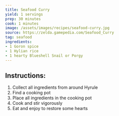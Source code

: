 ```yaml
---
title: Seafood Curry
yield: 1 servings
prep: 30 minutes
cook: 1 minutes
image: /assets/images/recipes/seafood-curry.jpg
source: https://zelda.gamepedia.com/Seafood_Curry
tag: seafood
ingredients:
- 1 Goron spice
- 1 Hylian rice
- 1 hearty Blueshell Snail or Porgy
---
```

## Instructions:
1. Collect all ingredients from around Hyrule
2. Find a cooking pot
3. Place all ingredients in the cooking pot
4. Cook and stir vigorously
5. Eat and enjoy to restore some hearts